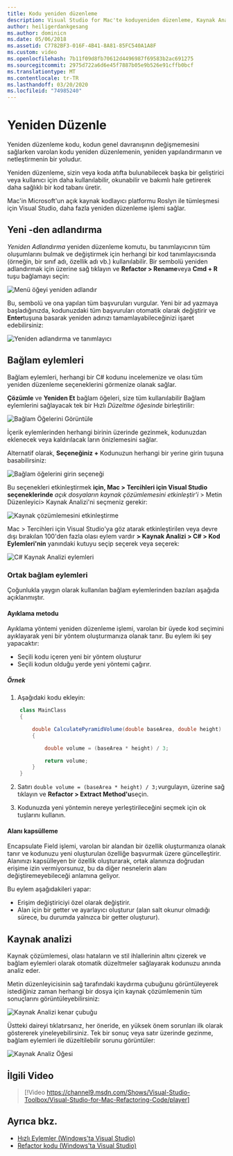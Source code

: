 ```yaml
---
title: Kodu yeniden düzenleme
description: Visual Studio for Mac'te koduyeniden düzenleme, Kaynak Analizi kullanımı yla basitleştirilmiştir.
author: heiligerdankgesang
ms.author: dominicn
ms.date: 05/06/2018
ms.assetid: C7782BF3-016F-4B41-8A81-85FC540A1A8F
ms.custom: video
ms.openlocfilehash: 7b11f09d8fb70612d4496987f69583b2ac691275
ms.sourcegitcommit: 2975d722a6d6e45f7887b05e9b526e91cffb0bcf
ms.translationtype: MT
ms.contentlocale: tr-TR
ms.lasthandoff: 03/20/2020
ms.locfileid: "74985240"
---
```

# <a name="refactoring"></a>Yeniden Düzenle

Yeniden düzenleme kodu, kodun genel davranışının değişmemesini sağlarken varolan kodu yeniden düzenlemenin, yeniden yapılandırmanın ve netleştirmenin bir yoludur.

Yeniden düzenleme, sizin veya koda atıfta bulunabilecek başka bir geliştirici veya kullanıcı için daha kullanılabilir, okunabilir ve bakımlı hale getirerek daha sağlıklı bir kod tabanı üretir.

Mac'in Microsoft'un açık kaynak kodlayıcı platformu Roslyn ile tümleşmesi için Visual Studio, daha fazla yeniden düzenleme işlemi sağlar.

## <a name="renaming"></a>Yeni -den adlandırma

*Yeniden Adlandırma* yeniden düzenleme komutu, bu tanımlayıcının tüm oluşumlarını bulmak ve değiştirmek için herhangi bir kod tanımlayıcısında (örneğin, bir sınıf adı, özellik adı vb.) kullanılabilir. Bir sembolü yeniden adlandırmak için üzerine sağ tıklayın ve **Refactor > Rename**veya **Cmd + R** tuşu bağlamayı seçin:

![Menü öğeyi yeniden adlandır](media/refactoring-renaming1.png)

Bu, sembolü ve ona yapılan tüm başvuruları vurgular. Yeni bir ad yazmaya başladığınızda, kodunuzdaki tüm başvuruları otomatik olarak değiştirir ve **Enter**tuşuna basarak yeniden adınızı tamamlayabileceğinizi işaret edebilirsiniz:

![Yeniden adlandırma ve tanımlayıcı](media/refactoring-renaming2.png)

## <a name="context-actions"></a>Bağlam eylemleri

Bağlam eylemleri, herhangi bir C# kodunu incelemenize ve olası tüm yeniden düzenleme seçeneklerini görmenize olanak sağlar.

**Çözümle** ve **Yeniden Et** bağlam öğeleri, size tüm kullanılabilir Bağlam eylemlerini sağlayacak tek bir Hızlı *Düzeltme öğesinde* birleştirilir:

![Bağlam Öğelerini Görüntüle](media/refactoring-context-action.png)

İçerik eylemlerinden herhangi birinin üzerinde gezinmek, kodunuzdan eklenecek veya kaldırılacak ların önizlemesini sağlar.

Alternatif olarak, **Seçeneğiniz +** Kodunuzun herhangi bir yerine girin tuşuna basabilirsiniz:

![Bağlam öğelerini girin seçeneği](media/refactoring-image2a.png)

Bu seçenekleri etkinleştirmek **için, Mac > Tercihleri için Visual Studio seçeneklerinde** *açık dosyaların kaynak çözümlemesini etkinleştir'i* > Metin Düzenleyici> Kaynak Analizi'ni seçmeniz gerekir:

![Kaynak çözümlemesini etkinleştirme](media/refactoring-options.png)

Mac > Tercihleri için Visual Studio'ya göz atarak etkinleştirilen veya devre dışı bırakılan 100'den fazla olası eylem vardır **> Kaynak Analizi > C# > Kod Eylemleri'nin** yanındaki kutuyu seçip seçerek veya seçerek:

![C# Kaynak Analizi eylemleri](media/refactoring-image3a.png)

### <a name="common-context-actions"></a>Ortak bağlam eylemleri

Çoğunlukla yaygın olarak kullanılan bağlam eylemlerinden bazıları aşağıda açıklanmıştır.

#### <a name="extract-method"></a>Ayıklama metodu

Ayıklama yöntemi yeniden düzenleme işlemi, varolan bir üyede kod seçimini ayıklayarak yeni bir yöntem oluşturmanıza olanak tanır. Bu eylem iki şey yapacaktır:

* Seçili kodu içeren yeni bir yöntem oluşturur
* Seçili kodun olduğu yerde yeni yöntemi çağırır.

##### <a name="example"></a>Örnek

1. Aşağıdaki kodu ekleyin:

```csharp
    class MainClass
    {

        double CalculatePyramidVolume(double baseArea, double height)
        {

            double volume = (baseArea * height) / 3;

            return volume;
        }
    }
```

2. Satırı `double volume = (baseArea * height) / 3;`vurgulayın, üzerine sağ tıklayın ve **Refactor > Extract Method'u**seçin.

3. Kodunuzda yeni yöntemin nereye yerleştirileceğini seçmek için ok tuşlarını kullanın.

#### <a name="encapsulate-field"></a>Alanı kapsülleme

Encapsulate Field işlemi, varolan bir alandan bir özellik oluşturmanıza olanak tanır ve kodunuzu yeni oluşturulan özelliğe başvurmak üzere güncelleştirir. Alanınızı kapsülleyen bir özellik oluşturarak, ortak alanınıza doğrudan erişime izin vermiyorsunuz, bu da diğer nesnelerin alanı değiştiremeyebileceği anlamına geliyor.

Bu eylem aşağıdakileri yapar:

* Erişim değiştiriciyi özel olarak değiştirir.
* Alan için bir getter ve ayarlayıcı oluşturur (alan salt okunur olmadığı sürece, bu durumda yalnızca bir getter oluşturur).

## <a name="source-analysis"></a>Kaynak analizi

Kaynak çözümlemesi, olası hataların ve stil ihlallerinin altını çizerek ve bağlam eylemleri olarak otomatik düzeltmeler sağlayarak kodunuzu anında analiz eder.

Metin düzenleyicisinin sağ tarafındaki kaydırma çubuğunu görüntüleyerek istediğiniz zaman herhangi bir dosya için kaynak çözümlemenin tüm sonuçlarını görüntüleyebilirsiniz:

![Kaynak Analizi kenar çubuğu](media/refactoring-image4a.png)

Üstteki daireyi tıklatırsanız, her öneride, en yüksek önem sorunları ilk olarak göstererek yineleyebilirsiniz. Tek bir sonuç veya satır üzerinde gezinme, bağlam eylemleri ile düzeltilebilir sorunu görüntüler:

![Kaynak Analiz Öğesi](media/refactoring-image5.png)

## <a name="related-video"></a>İlgili Video

> [!Video https://channel9.msdn.com/Shows/Visual-Studio-Toolbox/Visual-Studio-for-Mac-Refactoring-Code/player]

## <a name="see-also"></a>Ayrıca bkz.

- [Hızlı Eylemler (Windows'ta Visual Studio)](/visualstudio/ide/quick-actions)
- [Refactor kodu (Windows'ta Visual Studio)](/visualstudio/ide/refactoring-in-visual-studio)
